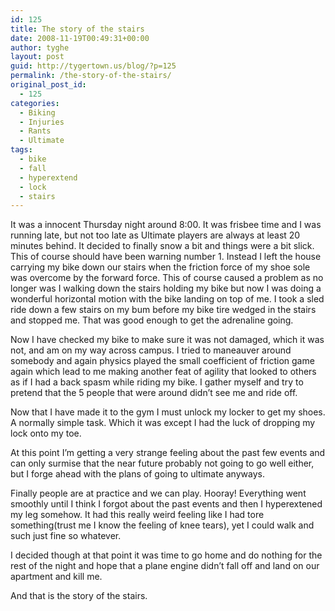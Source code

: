 ```yaml
---
id: 125
title: The story of the stairs
date: 2008-11-19T00:49:31+00:00
author: tyghe
layout: post
guid: http://tygertown.us/blog/?p=125
permalink: /the-story-of-the-stairs/
original_post_id:
  - 125
categories:
  - Biking
  - Injuries
  - Rants
  - Ultimate
tags:
  - bike
  - fall
  - hyperextend
  - lock
  - stairs
---
```

It was a innocent Thursday night around 8:00. It was frisbee time and I was running late, but not too late as Ultimate players are always at least 20 minutes behind. It decided to finally snow a bit and things were a bit slick. This of course should have been warning number 1. Instead I left the house carrying my bike down our stairs when the friction force of my shoe sole was overcome by the forward force. This of course caused a problem as no longer was I walking down the stairs holding my bike but now I was doing a wonderful horizontal motion with the bike landing on top of me. I took a sled ride down a few stairs on my bum before my bike tire wedged in the stairs and stopped me. That was good enough to get the adrenaline going.

Now I have checked my bike to make sure it was not damaged, which it was not, and am on my way across campus. I tried to maneauver around somebody and again physics played the small coefficient of friction game again which lead to me making another feat of agility that looked to others as if I had a back spasm while riding my bike. I gather myself and try to pretend that the 5 people that were around didn&#8217;t see me and ride off.

Now that I have made it to the gym I must unlock my locker to get my shoes. A normally simple task. Which it was except I had the luck of dropping my lock onto my toe.

At this point I&#8217;m getting a very strange feeling about the past few events and can only surmise that the near future probably not going to go well either, but I forge ahead with the plans of going to ultimate anyways.

Finally people are at practice and we can play. Hooray! Everything went smoothly until I think I forgot about the past events and then I hyperextened my leg somehow. It had this really weird feeling like I had tore something(trust me I know the feeling of knee tears), yet I could walk and such just fine so whatever.

I decided though at that point it was time to go home and do nothing for the rest of the night and hope that a plane engine didn&#8217;t fall off and land on our apartment and kill me.

And that is the story of the stairs.
